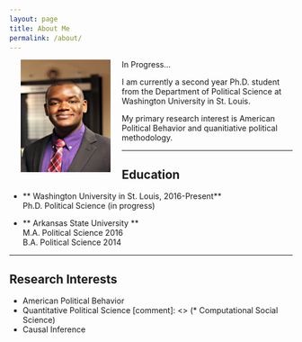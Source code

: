 ```yaml
---
layout: page
title: About Me
permalink: /about/
---
```


<img align="left" src="/assets/prof_pic.jpg" hspace="20" width="160" height="200">

In Progress... <br />

I am currently a second year Ph.D. student from the Department of Political Science at Washington University in St. Louis.  <br />

My primary research interest is American Political Behavior and quanitiative political methodology.  <br />

---

## Education
* ** Washington University in St. Louis,  2016-Present** <br>
  Ph.D. Political Science (in progress) <br>

* ** Arkansas State University ** <br>
  M.A. Political Science 2016 <br>
  B.A. Political Science 2014

---

## Research Interests
* American Political Behavior
* Quantitative Political Science
[comment]: <> (* Computational Social Science)
* Causal Inference 
